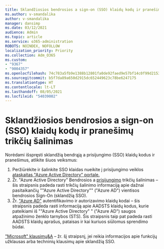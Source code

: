 ```yaml
---
title: Sklandžiosios bendrosios a sign-on (SSO) klaidų kodų ir pranešimų trikčių šalinimas
ms.author: v-smandalika
author: v-smandalika
manager: dansimp
ms.date: 03/12/2021
audience: Admin
ms.topic: article
ms.service: o365-administration
ROBOTS: NOINDEX, NOFOLLOW
localization_priority: Priority
ms.collection: Adm_O365
ms.custom:
- "9367"
- "9004357"
ms.openlocfilehash: 74c783a5fb9e1388b12801fa0de92faed9e57bf14c0f99d21539e17bf1b1c284
ms.sourcegitcommit: b5f7da89a650d2915dc652449623c78be6247175
ms.translationtype: HT
ms.contentlocale: lt-LT
ms.lasthandoff: 08/05/2021
ms.locfileid: "54039002"
---
```

# <a name="troubleshoot-seamless-single-sign-on-sso-error-codes-and-messages"></a>Sklandžiosios bendrosios a sign-on (SSO) klaidų kodų ir pranešimų trikčių šalinimas

Norėdami išspręsti sklandžią bendrąją a prisijungimo (SSO) klaidų kodus ir pranešimus, atlikite šiuos veiksmus:

1. Peržiūrėkite ir šalinkite SSO klaidas nueikite į prisijungimo veiklos [ataskaitas "Azure Active Directory" portale.](https://docs.microsoft.com/azure/active-directory/reports-monitoring/concept-sign-ins)
2. Žr. "Azure Active Directory" Bendrosios a [prisijungimo](https://docs.microsoft.com/azure/active-directory/hybrid/tshoot-connect-sso#sign-in-failure-reasons-in-the-azure-active-directory-admin-center-needs-a-premium-license) trikčių šalinimas – šis straipsnis padeda rasti trikčių šalinimo informaciją apie dažnai pasitaikančių ""Azure Active Directory"" ("Azure AD") vientisos bendrosios Sign-On (sklandžią SSO).
3. Žr. ["Azure AD"](https://docs.microsoft.com/azure/active-directory/develop/reference-aadsts-error-codes#lookup-current-error-code-information) autentifikavimo ir autorizavimo klaidų kodai – šis straipsnis padeda rasti informaciją apie AADSTS klaidų kodus, kurie pateikiami iš ""Azure Active Directory" " ("Azure AD") saugos atpažinimo ženklo tarnybos (STS). Šis straipsnis taip pat padeda rasti AADSTS klaidų aprašus, pataisas ir kai kuriuos siūlomus sprendimo būdai.

["Microsoft" klausimų&A](https://docs.microsoft.com/answers/topics/azure-ad-single-sign-on.html) – žr. šį straipsnį, jei reikia informacijos apie funkcijų užklausas arba techninių klausimų apie sklandžią SSO.

